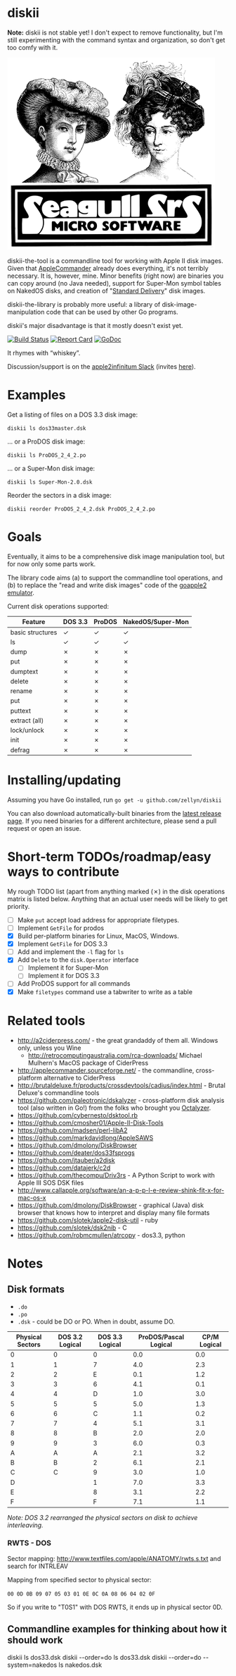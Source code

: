 diskii
======

**Note:** diskii is not stable yet! I don't expect to remove
functionality, but I'm still experimenting with the command syntax and
organization, so don't get too comfy with it.

![Seagull Srs Micro Software](img/seagull-srs.png)

diskii-the-tool is a commandline tool for working with Apple II disk
images. Given that
[AppleCommander](http://applecommander.sourceforge.net/) already does
everything, it's not terribly necessary. It is, however, mine. Minor
benefits (right now) are binaries you can copy around (no Java
needed), support for Super-Mon symbol tables on NakedOS disks, and
creation of
"[Standard Delivery](https://github.com/peterferrie/standard-delivery)"
disk images.

diskii-the-library is probably more useful: a library of
disk-image-manipulation code that can be used by other Go programs.

diskii's major disadvantage is that it mostly doesn't exist yet.

[![Build Status](https://travis-ci.org/zellyn/diskii.svg?branch=master)](https://travis-ci.org/zellyn/diskii)
[![Report Card](https://goreportcard.com/badge/github.com/zellyn/diskii)](https://goreportcard.com/report/github.com/zellyn/diskii)
[![GoDoc](https://godoc.org/github.com/zellyn/diskii/lib?status.svg)](https://godoc.org/github.com/zellyn/diskii/lib)

It rhymes with “whiskey”.

Discussion/support is on the
[apple2infinitum Slack](https://apple2infinitum.slack.com/)
(invites [here](http://apple2.gs:3000/)).

# Examples

Get a listing of files on a DOS 3.3 disk image:
```
diskii ls dos33master.dsk
```

… or a ProDOS disk image:
```
diskii ls ProDOS_2_4_2.po
```

… or a Super-Mon disk image:
```
diskii ls Super-Mon-2.0.dsk 
```

Reorder the sectors in a disk image:
```
diskii reorder ProDOS_2_4_2.dsk ProDOS_2_4_2.po
```


# Goals

Eventually, it aims to be a comprehensive disk image manipulation
tool, but for now only some parts work.

The library code aims (a) to support the commandline tool operations,
and (b) to replace the "read and write disk images" code of the
[goapple2 emulator](https://github.com/zellyn/goapple2).

Current disk operations supported:

| Feature          | DOS 3.3  | ProDOS | NakedOS/Super-Mon  |
| ---------------- | -------- | ------ | ------------------ |
| basic structures | ✓        | ✓      | ✓                  |
| ls               | ✓        | ✓      | ✓                  |
| dump             | ✗        | ✗      | ✗                  |
| put              | ✗        | ✗      | ✗                  |
| dumptext         | ✗        | ✗      | ✗                  |
| delete           | ✗        | ✗      | ✗                  |
| rename           | ✗        | ✗      | ✗                  |
| put              | ✗        | ✗      | ✗                  |
| puttext          | ✗        | ✗      | ✗                  |
| extract (all)    | ✗        | ✗      | ✗                  |
| lock/unlock      | ✗        | ✗      | ✗                  |
| init             | ✗        | ✗      | ✗                  |
| defrag           | ✗        | ✗      | ✗                  |

# Installing/updating
Assuming you have Go installed, run `go get -u github.com/zellyn/diskii`

You can also download automatically-built binaries from the
[latest release
page](https://github.com/zellyn/diskii/releases/latest). If you
need binaries for a different architecture, please send a pull
request or open an issue.

# Short-term TODOs/roadmap/easy ways to contribute

My rough TODO list (apart from anything marked (✗) in the disk
operations matrix is listed below. Anything that an actual user needs
will be likely to get priority.

- [ ] Make `put` accept load address for appropriate filetypes.
- [ ] Implement `GetFile` for prodos
- [x] Build per-platform binaries for Linux, MacOS, Windows.
- [x] Implement `GetFile` for DOS 3.3
- [ ] Add and implement the `-l` flag for `ls`
- [x] Add `Delete` to the `disk.Operator` interface
  - [ ] Implement it for Super-Mon
  - [ ] Implement it for DOS 3.3
- [ ] Add ProDOS support for all commands
- [x] Make `filetypes` command use a tabwriter to write as a table

# Related tools

- http://a2ciderpress.com/ - the great grandaddy of them all. Windows only, unless you Wine
  - http://retrocomputingaustralia.com/rca-downloads/ Michael Mulhern's MacOS package of CiderPress
- http://applecommander.sourceforge.net/ - the commandline, cross-platform alternative to CiderPress
- http://brutaldeluxe.fr/products/crossdevtools/cadius/index.html - Brutal Deluxe's commandline tools
- https://github.com/paleotronic/dskalyzer - cross-platform disk analysis tool (also written in Go!) from the folks who brought you [Octalyzer](http://octalyzer.com/).
- https://github.com/cybernesto/dsktool.rb
- https://github.com/cmosher01/Apple-II-Disk-Tools
- https://github.com/madsen/perl-libA2
- https://github.com/markdavidlong/AppleSAWS
- https://github.com/dmolony/DiskBrowser
- https://github.com/deater/dos33fsprogs
- https://github.com/jtauber/a2disk
- https://github.com/datajerk/c2d
- https://github.com/thecompu/Driv3rs - A Python Script to work with Apple III SOS DSK files
- http://www.callapple.org/software/an-a-p-p-l-e-review-shink-fit-x-for-mac-os-x
- https://github.com/dmolony/DiskBrowser - graphical (Java) disk browser that knows how to interpret and display many file formats
- https://github.com/slotek/apple2-disk-util - ruby
- https://github.com/slotek/dsk2nib - C
- https://github.com/robmcmullen/atrcopy - dos3.3, python

# Notes

## Disk formats

- `.do`
- `.po`
- `.dsk` - could be DO or PO. When in doubt, assume DO.

| Physical Sectors | DOS 3.2 Logical | DOS 3.3 Logical | ProDOS/Pascal Logical | CP/M Logical |
|------------------|-----------------|-----------------|-----------------------|------------- |
|        0         |        0        |        0        |          0.0          |      0.0     |
|        1         |        1        |        7        |          4.0          |      2.3     |
|        2         |        2        |        E        |          0.1          |      1.2     |
|        3         |        3        |        6        |          4.1          |      0.1     |
|        4         |        4        |        D        |          1.0          |      3.0     |
|        5         |        5        |        5        |          5.0          |      1.3     |
|        6         |        6        |        C        |          1.1          |      0.2     |
|        7         |        7        |        4        |          5.1          |      3.1     |
|        8         |        8        |        B        |          2.0          |      2.0     |
|        9         |        9        |        3        |          6.0          |      0.3     |
|        A         |        A        |        A        |          2.1          |      3.2     |
|        B         |        B        |        2        |          6.1          |      2.1     |
|        C         |        C        |        9        |          3.0          |      1.0     |
|        D         |                 |        1        |          7.0          |      3.3     |
|        E         |                 |        8        |          3.1          |      2.2     |
|        F         |                 |        F        |          7.1          |      1.1     |

_Note: DOS 3.2 rearranged the physical sectors on disk to achieve interleaving._
### RWTS - DOS

Sector mapping:
http://www.textfiles.com/apple/ANATOMY/rwts.s.txt and search for INTRLEAV

Mapping from specified sector to physical sector:

`00 0D 0B 09 07 05 03 01 0E 0C 0A 08 06 04 02 0F`

So if you write to "T0S1" with DOS RWTS, it ends up in physical sector 0D.

## Commandline examples for thinking about how it should work

diskii ls dos33.dsk
diskii --order=do ls dos33.dsk
diskii --order=do --system=nakedos ls nakedos.dsk
